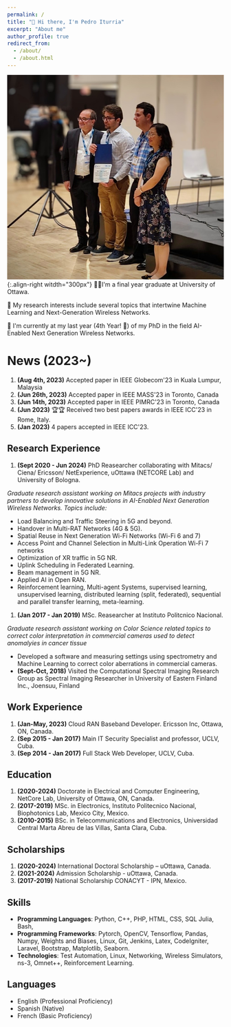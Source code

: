 ```yaml
---
permalink: /
title: "👋 Hi there, I'm Pedro Iturria"
excerpt: "About me"
author_profile: true
redirect_from: 
  - /about/
  - /about.html
---
```

![ICC award ceremony](/images/photo1.jpeg){:.align-right witdth="300px"}
🧔🏻I'm a final year graduate at University of Ottawa. 

🥸 My research interests include several topics that intertwine Machine Learning and Next-Generation Wireless Networks.

📔 I'm currently at my last year (4th Year! 💪) of my PhD in the field AI-Enabled Next Generation Wireless Networks.

News (2023~)
======

1. **(Aug 4th, 2023)** Accepted paper in IEEE Globecom'23 in Kuala Lumpur, Malaysia  
1. **(Jun 26th, 2023)** Accepted paper in IEEE MASS'23 in Toronto, Canada
1. **(Jun 14th, 2023)** Accepted paper in IEEE PIMRC'23 in Toronto, Canada
1. **(Jun 2023)** 🏆🏆 Received two best papers awards in IEEE ICC'23 in Rome, Italy. 
1. **(Jan 2023)** 4 papers accepted in IEEE ICC'23.

Research Experience
------
1. **(Sept 2020 - Jun 2024)** PhD Reasearcher collaborating with Mitacs/ Ciena/ Ericsson/ NetExperience, uOttawa (NETCORE Lab) and University of Bologna.

*Graduate research assistant working on Mitacs projects with industry partners to develop innovative solutions in AI-Enabled Next Generation Wireless Networks. Topics include:*
- Load Balancing and Traffic Steering in 5G and beyond.
- Handover in Multi-RAT Networks (4G & 5G).
- Spatial Reuse in Next Generation Wi-Fi Networks (Wi-Fi 6 and 7)
- Access Point and Channel Selection in Multi-Link Operation Wi-Fi 7 networks
- Optimization of XR traffic in 5G NR.
- Uplink Scheduling in Federated Learning.
- Beam management in 5G NR.
- Applied AI in Open RAN.
- Reinforcement learning, Multi-agent Systems, supervised learning, unsupervised learning, distributed learning (split, federated), sequential and parallel transfer learning, meta-learning.

1. **(Jan 2017 - Jan 2019)** MSc. Reasearcher at Instituto Politcnico Nacional.

*Graduate research assistant working on Color Science related topics to correct color interpretation in commercial cameras used to detect anomalyies in cancer tissue*
- Developed a software and measuring settings using spectrometry and Machine Learning to correct color aberrations in commercial cameras. 
- **(Sept-Oct, 2018)** Visited the Computational Spectral Imaging Research Group as Spectral Imaging Researcher in University of Eastern Finland Inc., Joensuu, Finland

Work Experience
------
1.  **(Jan-May, 2023)** Cloud RAN Baseband Developer. Ericsson Inc, Ottawa, ON, Canada.
1.  **(Sep 2015 - Jan 2017)** Main IT Security Specialist and professor, UCLV, Cuba.
1.  **(Sep 2014 - Jan 2017)** Full Stack Web Developer, UCLV, Cuba.

Education
------
1. **(2020-2024)** Doctorate in Electrical and Computer Engineering, NetCore Lab,  University of Ottawa, ON, Canada.  
1. **(2017-2019)** MSc. in Electronics, Instituto Politecnico Nacional, Biophotonics Lab, Mexico City, Mexico.
1. **(2010-2015)** BSc. in Telecommunications and Electronics, Universidad Central Marta Abreu de las Villas, Santa Clara, Cuba.

Scholarships
------
1. **(2020-2024)** International Doctoral Scholarship – uOttawa, Canada.
1. **(2021-2024)** Admission Scholarship - uOttawa, Canada.
1. **(2017-2019)** National Scholarship CONACYT - IPN, Mexico.

Skills
------
- **Programming Languages**: Python, C++, PHP, HTML, CSS, SQL Julia, Bash, 
- **Programming Frameworks**: Pytorch, OpenCV, Tensorflow, Pandas, Numpy, Weights and Biases, Linux, Git, Jenkins, Latex, CodeIgniter, Laravel, Bootstrap, Matplotlib, Seaborn. 
- **Technologies**: Test Automation, Linux, Networking, Wireless Simulators, ns-3, Omnet++, Reinforcement Learning.

Languages
------
- English (Professional Proficiency)
- Spanish (Native)
- French (Basic Proficiency)


